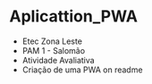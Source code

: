 # Aplicattion_PWA
* Etec Zona Leste
* PAM 1 - Salomão
* Atividade Avaliativa
* Criação de uma PWA
on readme
